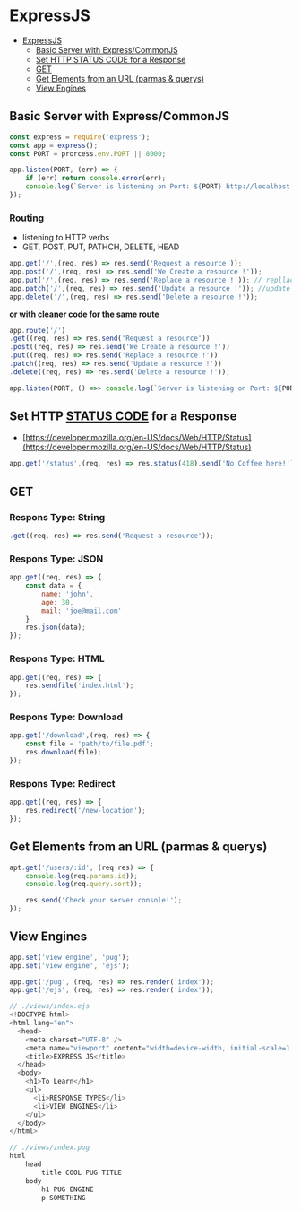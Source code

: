 # ExpressJS

- [ExpressJS](#expressjs)
  - [Basic Server with Express/CommonJS](#basic-server-with-expresscommonjs)
  - [Set HTTP STATUS CODE for a Response](#set-http-status-code-for-a-response)
  - [GET](#get)
  - [Get Elements from an URL (parmas \& querys)](#get-elements-from-an-url-parmas--querys)
  - [View Engines](#view-engines)

## Basic Server with Express/CommonJS

```javascript
const express = require('express');
const app = express();
const PORT = prorcess.env.PORT || 8000;

app.listen(PORT, (err) => {
    if (err) return console.error(err);
    console.log(`Server is listening on Port: ${PORT} http://localhost:${PORT}`)
});
```

### Routing

- listening to HTTP verbs
- GET, POST, PUT, PATHCH, DELETE, HEAD

```javascript
app.get('/',(req, res) => res.send('Request a resource'));
app.post('/',(req, res) => res.send('We Create a resource !'));
app.put('/',(req, res) => res.send('Replace a resource !')); // repllace
app.patch('/',(req, res) => res.send('Update a resource !')); //update
app.delete('/',(req, res) => res.send('Delete a resource !'));
```

**or with cleaner code for the same route**

```javascript
app.route('/')
.get((req, res) => res.send('Request a resource'))
.post((req, res) => res.send('We Create a resource !'))
.put((req, res) => res.send('Replace a resource !'))
.patch((req, res) => res.send('Update a resource !'))
.delete((req, res) => res.send('Delete a resource !'));

app.listen(PORT, () =>> console.log(`Server is listening on Port: ${PORT}`));
```

## Set HTTP [STATUS CODE](https://http-status-code.de/) for a Response

- [https://developer.mozilla.org/en-US/docs/Web/HTTP/Status](https://developer.mozilla.org/en-US/docs/Web/HTTP/Status)

```javascript
app.get('/status',(req, res) => res.status(418).send('No Coffee here!'));
```

## GET

### Respons Type: String

```javascript
.get((req, res) => res.send('Request a resource'));
```

### Respons Type: JSON

```javascript
app.get((req, res) => {
    const data = {
        name: 'john',
        age: 30,
        mail: 'joe@mail.com'
    }
    res.json(data);
});
```

### Respons Type: HTML

```javascript
app.get((req, res) => {
    res.sendfile('index.html');
});
```

### Respons Type: Download

```javascript
app.get('/download',(req, res) => {
    const file = 'path/to/file.pdf';
    res.download(file);
});
```

### Respons Type: Redirect

```javascript
app.get((req, res) => {
    res.redirect('/new-location');
});
```

## Get Elements from an URL (parmas & querys)

```javascript
apt.get('/users/:id', (req res) => {
    console.log(req.params.id));
    console.log(req.query.sort));

    res.send('Check your server console!');
});
```

## View Engines

```javascript
app.set('view engine', 'pug');
app.set('view engine', 'ejs');

app.get('/pug', (req, res) => res.render('index'));
app.get('/ejs', (req, res) => res.render('index'));
```

```javascript
// ./views/index.ejs
<!DOCTYPE html>
<html lang="en">
  <head>
    <meta charset="UTF-8" />
    <meta name="viewport" content="width=device-width, initial-scale=1.0" />
    <title>EXPRESS JS</title>
  </head>
  <body>
    <h1>To Learn</h1>
    <ul>
      <li>RESPONSE TYPES</li>
      <li>VIEW ENGINES</li>
    </ul>
  </body>
</html>
```

```javascript
// ./views/index.pug
html
    head
        title COOL PUG TITLE
    body
        h1 PUG ENGINE
        p SOMETHING
```
